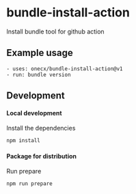 # bundle-install-action
Install bundle tool for github action

## Example usage

```
- uses: onecx/bundle-install-action@v1
- run: bundle version
```

## Development

#### Local development

Install the dependencies

```bash
npm install
```

#### Package for distribution

Run prepare

```bash
npm run prepare
```